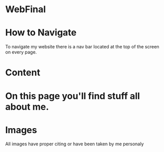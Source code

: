 # WebFinal
<h1>How to Navigate</h1>
<p>To navigate my website there is a nav bar located at the top of the screen on every page.</p>
<h1>Content<h1>
<p>On this page you'll find stuff all about me.</p>
<h1>Images</h1>
<p>All images have proper citing or have been taken by me personaly</p>
